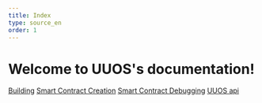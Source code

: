 ```yaml
---
title: Index
type: source_en
order: 1
---
```



Welcome to UUOS's documentation!
=================================


   [Building](building.html) 
   [Smart Contract Creation](smartcontractcreation.html) 
   [Smart Contract Debugging](smartcontractdebugging.html) 
   [UUOS api](pyeosapi.html) 


